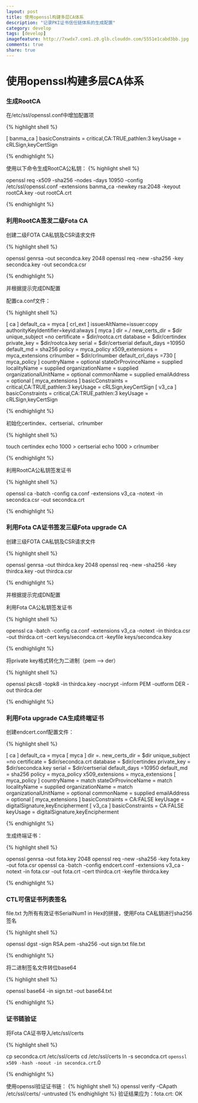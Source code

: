 ```yaml
---
layout: post
title: 使用openssl构建多层CA体系
description: "记录PKI证书信任链体系的生成配置"
category: develop
tags: [develop]
imagefeature: http://7xwdx7.com1.z0.glb.clouddn.com/5551e1cabd3bb.jpg
comments: true
share: true
---
```


# 使用openssl构建多层CA体系
### 生成RootCA
在/etc/ssl/openssl.conf中增加配置项

{% highlight shell %}

[ banma_ca ]
basicConstraints = critical,CA:TRUE,pathlen:3
keyUsage =  cRLSign,keyCertSign

{% endhighlight %}

使用以下命令生成RootCA公私钥：
{% highlight shell %}

openssl req -x509 -sha256 -nodes -days 10950  -config /etc/ssl/openssl.conf -extensions banma_ca -newkey rsa:2048 -keyout rootCA.key -out rootCA.crt

{% endhighlight %}

### 利用RootCA签发二级Fota CA

创建二级FOTA CA私钥及CSR请求文件

{% highlight shell %}

openssl genrsa -out secondca.key 2048
openssl req -new -sha256 -key secondca.key -out secondca.csr

{% endhighlight %}

并根据提示完成DN配置

配置ca.conf文件：

{% highlight shell %}

[ ca ]
default_ca = myca
[ crl_ext ]
issuerAltName=issuer:copy
authorityKeyIdentifier=keyid:always
[ myca ]
dir =./
new_certs_dir = $dir
unique_subject =no
certificate = $dir/rootca.crt
database = $dir/certindex
private_key = $dir/rootca.key
serial = $dir/certserial
default_days =10950
default_md = sha256
policy = myca_policy
x509_extensions = myca_extensions
crlnumber = $dir/crlnumber
default_crl_days =730
[ myca_policy ]
countryName = optional
stateOrProvinceName = supplied
localityName		= supplied
organizationName = supplied
organizationalUnitName = optional
commonName = supplied
emailAddress = optional
[ myca_extensions ]
basicConstraints = critical,CA:TRUE,pathlen:3
keyUsage =  cRLSign,keyCertSign
[ v3_ca ]
basicConstraints = critical,CA:TRUE,pathlen:3
keyUsage =  cRLSign,keyCertSign

{% endhighlight %}

初始化certindex、certserial、crlnumber

{% highlight shell %}

touch certindex
echo 1000 > certserial
echo 1000 > crlnumber

{% endhighlight %}

利用RootCA公私钥签发证书

{% highlight shell %}

openssl ca -batch -config ca.conf -extensions v3_ca -notext -in secondca.csr -out secondca.crt

{% endhighlight %}


### 利用Fota CA证书签发三级Fota upgrade CA

创建三级FOTA CA私钥及CSR请求文件

{% highlight shell %}

openssl genrsa -out thirdca.key 2048
openssl req -new -sha256 -key thirdca.key -out thirdca.csr

{% endhighlight %}

并根据提示完成DN配置

利用Fota CA公私钥签发证书

{% highlight shell %}

openssl ca -batch -config ca.conf -extensions v3_ca -notext -in thirdca.csr -out thirdca.crt -cert keys/secondca.crt -keyfile keys/secondca.key

{% endhighlight %}

将private key格式转化为二进制（pem —> der）

{% highlight shell %}

openssl pkcs8 -topk8 -in thirdca.key -nocrypt -inform PEM -outform DER -out thirdca.der

{% endhighlight %}

### 利用Fota upgrade CA生成终端证书

创建endcert.conf配置文件：

{% highlight shell %}

[ ca ]
default_ca = myca
[ myca ]
dir =.
new_certs_dir = $dir
unique_subject =no
certificate = $dir/secondca.crt
database = $dir/certindex
private_key = $dir/secondca.key
serial = $dir/certserial
default_days =10950
default_md = sha256
policy = myca_policy
x509_extensions = myca_extensions
[ myca_policy ]
countryName     = match
stateOrProvinceName = match
localityName    = supplied
organizationName    = match
organizationalUnitName  = optional
commonName      = supplied
emailAddress        = optional
[ myca_extensions ]
basicConstraints = CA:FALSE
keyUsage =  digitalSignature,keyEncipherment
[ v3_ca ]
basicConstraints = CA:FALSE
keyUsage =  digitalSignature,keyEncipherment

{% endhighlight %}

生成终端证书：

{% highlight shell %}

openssl genrsa -out fota.key 2048
openssl req -new -sha256 -key fota.key -out fota.csr
openssl ca -batch -config endcert.conf -extensions v3_ca -notext -in fota.csr -out fota.crt -cert thirdca.crt -keyfile thirdca.key

{% endhighlight %}

### CTL可信证书列表签名

file.txt 为所有有效证书SerialNum1 in Hex的拼接，使用Fota CA私钥进行sha256签名

{% highlight shell %}

openssl dgst -sign RSA.pem -sha256 -out sign.txt file.txt

{% endhighlight %}

将二进制签名文件转位base64

{% highlight shell %}

openssl base64 -in sign.txt -out base64.txt

{% endhighlight %}

### 证书链验证

将Fota CA证书导入/etc/ssl/certs

{% highlight shell %}

cp secondca.crt /etc/ssl/certs
cd /etc/ssl/certs
ln -s secondca.crt `openssl x509 -hash -noout -in secondca.crt`.0

{% endhighlight %}

使用openssl验证证书链：
{% highlight shell %}
openssl verify -CApath /etc/ssl/certs/ -untrusted <pathToIntermediateCert> <pathToYourCert>
{% endhighlight %}
验证结果应为：fota.crt: OK
